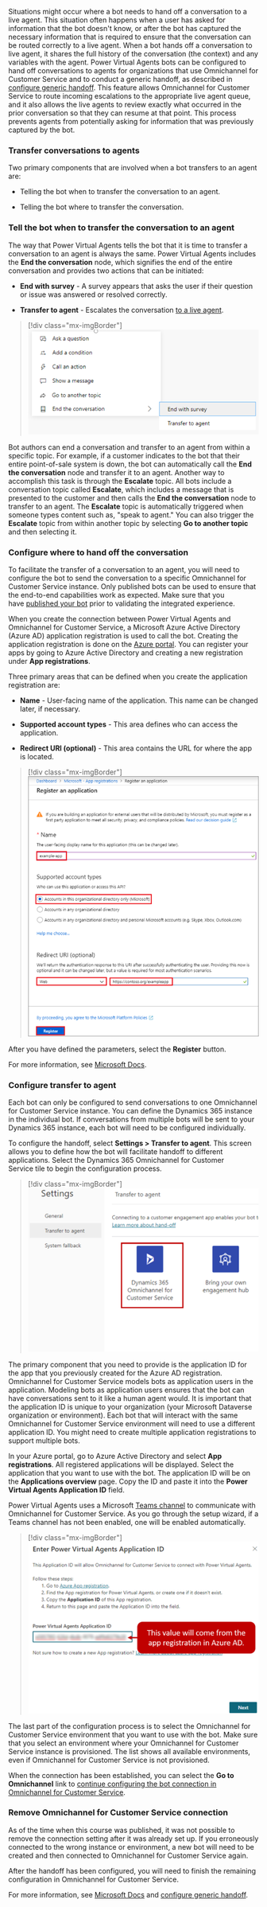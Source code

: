 Situations might occur where a bot needs to hand off a conversation to a live agent. This situation often happens when a user has asked for information that the bot doesn't know, or after the bot has captured the necessary information that is required to ensure that the conversation can be routed correctly to a live agent. When a bot hands off a conversation to live agent, it shares the full history of the conversation (the context) and any variables with the agent. Power Virtual Agents bots can be configured to hand off conversations to agents for organizations that use Omnichannel for Customer Service and to conduct a generic handoff, as described in [configure generic handoff](https://docs.microsoft.com/power-virtual-agents/configure-generic-handoff). This feature allows Omnichannel for Customer Service to route incoming escalations to the appropriate live agent queue, and it also allows the live agents to review exactly what occurred in the prior conversation so that they can resume at that point. This process prevents agents from potentially asking for information that was previously captured by the bot.

### Transfer conversations to agents

Two primary components that are involved when a bot transfers to an agent are:

- Telling the bot when to transfer the conversation to an agent.

- Telling the bot where to transfer the conversation.

### Tell the bot when to transfer the conversation to an agent

The way that Power Virtual Agents tells the bot that it is time to transfer a conversation to an agent is always the same. Power Virtual Agents includes the **End the conversation** node, which signifies the end of the entire conversation and provides two actions that can be initiated:

- **End with survey** - A survey appears that asks the user if their question or issue was answered or resolved correctly.

- **Transfer to agent** - Escalates the conversation [to a live agent](https://docs.microsoft.com/power-virtual-agents/advanced-hand-off/?azure-portal=true).

> [!div class="mx-imgBorder"]
> [![End the conversation menu with options to End with survey or Transfer to agent.](../media/3-1.png)](../media/3-1.png#lightbox)

Bot authors can end a conversation and transfer to an agent from within a specific topic. For example, if a customer indicates to the bot that their entire point-of-sale system is down, the bot can automatically call the **End the conversation** node and transfer it to an agent. Another way to accomplish this task is through the **Escalate** topic. All bots include a conversation topic called **Escalate**, which includes a message that is presented to the customer and then calls the **End the conversation** node to transfer to an agent. The **Escalate** topic is automatically triggered when someone types content such as, "speak to agent." You can also trigger the **Escalate** topic from within another topic by selecting **Go to another topic** and then selecting it.

### Configure where to hand off the conversation

To facilitate the transfer of a conversation to an agent, you will need to configure the bot to send the conversation to a specific Omnichannel for Customer Service instance. Only published bots can be used to ensure that the end-to-end capabilities work as expected. Make sure that you have [published your bot](https://docs.microsoft.com/power-virtual-agents/getting-started-deploy/?azure-portal=true) prior to validating the integrated experience.

When you create the connection between Power Virtual Agents and Omnichannel for Customer Service, a Microsoft Azure Active Directory (Azure AD) application registration is used to call the bot. Creating the application registration is done on the [Azure portal](https://portal.azure.com/?azure-portal=true). You can register your apps by going to Azure Active Directory and creating a new registration under **App registrations**.

Three primary areas that can be defined when you create the application registration are:

- **Name** - User-facing name of the application. This name can be changed later, if necessary.

- **Supported account types** - This area defines who can access the application.

- **Redirect URI (optional)** - This area contains the URL for where the app is located.

> [!div class="mx-imgBorder"]
> [![Screenshot of how to register an application dialog.](../media/3-2.png)](../media/3-2.png#lightbox)

After you have defined the parameters, select the **Register** button.

For more information, see [Microsoft Docs](https://docs.microsoft.com/azure/active-directory/develop/howto-create-service-principal-portal#create-an-azure-active-directory-application).

### Configure transfer to agent

Each bot can only be configured to send conversations to one Omnichannel for Customer Service instance. You can define the Dynamics 365 instance in the individual bot. If conversations from multiple bots will be sent to your Dynamics 365 instance, each bot will need to be configured individually.

To configure the handoff, select **Settings > Transfer to agent**. This screen allows you to define how the bot will facilitate handoff to different applications. Select the Dynamics 365 Omnichannel for Customer Service tile to begin the configuration process.

> [!div class="mx-imgBorder"]
> [![Screenshot of how to transfer to agent settings selection.](../media/3-3.png)](../media/3-3.png#lightbox)

The primary component that you need to provide is the application ID for the app that you previously created for the Azure AD registration. Omnichannel for Customer Service models bots as application users in the application. Modeling bots as application users ensures that the bot can have conversations sent to it like a human agent would. It is important that the application ID is unique to your organization (your Microsoft Dataverse organization or environment). Each bot that will interact with the same Omnichannel for Customer Service environment will need to use a different application ID. You might need to create multiple application registrations to support multiple bots.

In your Azure portal, go to Azure Active Directory and select **App registrations**. All registered applications will be displayed. Select the application that you want to use with the bot. The application ID will be on the **Applications overview** page. Copy the ID and paste it into the **Power Virtual Agents Application ID** field.

Power Virtual Agents uses a Microsoft [Teams channel](https://docs.microsoft.com/power-virtual-agents/getting-started-deploy/?azure-portal=true) to communicate with Omnichannel for Customer Service. As you go through the setup wizard, if a Teams channel has not been enabled, one will be enabled automatically.

> [!div class="mx-imgBorder"]
> [![Power Virtual Agents Application ID comes from the app registration in Azure AD.](../media/3-4.png)](../media/3-4.png#lightbox)

The last part of the configuration process is to select the Omnichannel for Customer Service environment that you want to use with the bot. Make sure that you select an environment where your Omnichannel for Customer Service instance is provisioned. The list shows all available environments, even if Omnichannel for Customer Service is not provisioned.

When the connection has been established, you can select the **Go to Omnichannel** link to [continue configuring the bot connection in Omnichannel for Customer Service](https://docs.microsoft.com/dynamics365/omnichannel/administrator/configure-bot-virtual-agent/?azure-portal=true).

### Remove Omnichannel for Customer Service connection

As of the time when this course was published, it was not possible to remove the connection setting after it was already set up. If you erroneously connected to the wrong instance or environment, a new bot will need to be created and then connected to Omnichannel for Customer Service again.

After the handoff has been configured, you will need to finish the remaining configuration in Omnichannel for Customer Service.

For more information, see [Microsoft Docs](https://docs.microsoft.com/dynamics365/omnichannel/administrator/configure-bot-virtual-agent/?azure-portal=true) and [configure generic handoff](https://docs.microsoft.com/power-virtual-agents/configure-generic-handoff/?azure-portal=true).

